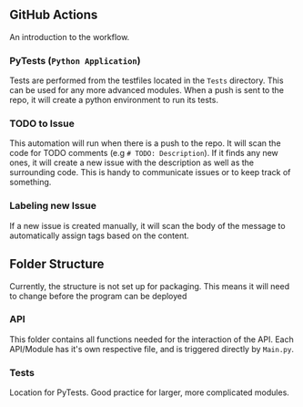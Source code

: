 ## GitHub Actions
An introduction to the workflow.

### PyTests (`Python Application`)
Tests are performed from the testfiles located in the `Tests` directory. This can be used for any more advanced modules. When a push is sent to the repo, it will create a python environment to run its tests.
### TODO to Issue
This automation will run when there is a push to the repo. It will scan the code for TODO comments (e.g `# TODO: Description`). 
If it finds any new ones, it will create a new issue with the description as well as the surrounding code. This is handy to communicate issues or to keep track of something.
### Labeling new Issue
If a new issue is created manually, it will scan the body of the message to automatically assign tags based on the content.

## Folder Structure
Currently, the structure is not set up for packaging. This means it will need to change before the program can be deployed

### API
This folder contains all functions needed for the interaction of the API. Each API/Module has it's own respective file, and is triggered directly by `Main.py`.

### Tests
Location for PyTests. Good practice for larger, more complicated modules.
